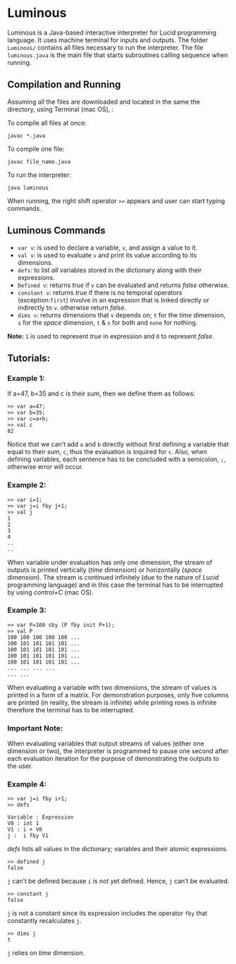 
# Luminous

Luminous is a Java-based interactive interpreter for Lucid programming language. It uses machine terminal for inputs and outputs. The folder `Luminous/` contains all files necessary to run the interpreter. The file `luminous.java` is the main file that starts subroutines calling sequence when running. 


## Compilation and Running 

Assuming all the files are downloaded and located in the same the directory, using Terminal (mac OS), : 

To compile all files at once:
```
javac *.java
```

To compile one file:
```
javac file_name.java
```

To run the interpreter: 
```
java luminous
```

When running, the right shift operator `>>` appears and user can start typing commands.


## Luminous Commands
*	`var v`: is used to declare a variable, `v`, and assign a value to it. 
*	`val v`: is used to evaluate `v` and print its value according to its dimensions. 
*	`defs`: to list *all* variables stored in the dictionary along with their expressions. 
*	`Defined v`: returns *true* if `v` can be evaluated and returns *false* otherwise. 
*	`constant v`: returns *true* if there is no temporal operators (exception:`first`) involve in an expression that is linked directly or indirectly to `v`. otherwise return *false*.
*	`dims v`: returns dimensions that `v` depends on; `t` for the *time* dimension, `s` for the *space* dimension, `t` & `s` for both and `none` for nothing. 

**Note:** `1` is used to represent *true* in expression and `0` to represent *false*. 


## Tutorials:

### Example 1:

If a=47, b=35 and c is their sum, then we define them as follows:
```
>> var a=47;
>> var b=35;
>> var c=a+b;
>> val c
82
```
Notice that we can’t add `a` and `b` directly without first defining a variable that equal to their sum, `c`, thus the evaluation is inquired for `c`. Also, when defining variables, each sentence has to be concluded with a semicolon, `;`, otherwise error will occur. 


### Example 2:
```
>> var i=1;
>> var j=i fby j+1;
>> val j
1 
2 
3 
4
..
..
```
When variable under evaluation has only one dimension, the stream of outputs is printed vertically (*time* dimension) or horizontally (*space* dimension). The stream is continued infinitely (due to the nature of *Lucid* programming language) and in this case the terminal has to be interrupted by using *control+C* (mac OS).

### Example 3:
```
>> var P=100 sby (P fby init P+1);  
>> val P
100 100 100 100 100 ...
100 101 101 101 101 ...
100 101 101 101 101 ...
100 101 101 101 101 ...
100 101 101 101 101 ...
... ... ... ...
... ...
```
When evaluating a variable with two dimensions, the stream of values is printed in a form of a matrix. For demonstration purposes, only five columns are printed (in reality, the stream is infinite) while printing rows is infinite therefore the terminal has to be interrupted. 

### Important Note: 
When evaluating variables that output streams of values (either one dimension or two), the interpreter is programmed to pause one second after each evaluation iteration for the purpose of demonstrating the outputs to the user. 

### Example 4:
```
>> var j=i fby i+1;
>> defs

Variable : Expression
V0 : int 1
V1 : i + V0
j :  i fby V1
```
*defs* lists all values in the dictionary; variables and their atomic expressions. 

```
>> defined j
false
```
`j` can’t be defined because `i` is not yet defined. Hence, `j` can’t be evaluated. 

```
>> constant j
false
```
`j` is not a constant since its expression includes the operator `fby` that constantly recalculates `j`.

```
>> dims j
t
```
`j` relies on *time* dimension. 
